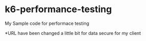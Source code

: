 # k6-performance-testing

My Sample code for performace testing

*URL have been changed a little bit for data secure for my client
